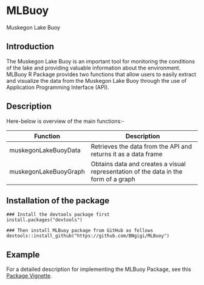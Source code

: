 # MLBuoy

Muskegon Lake Buoy

## Introduction

The Muskegon Lake Buoy is an important tool for monitoring the conditions of the lake and providing valuable information about the environment. MLBuoy R Package provides two functions that allow users to easily extract and visualize the data from the Muskegon Lake Buoy through the use of Application Programming Interface (API).

## Description
Here-below is overview of the main functions:-

| Function | Description |
|----------|----------|
| muskegonLakeBuoyData | Retrieves the data from the API and returns it as a data frame |
| muskegonLakeBuoyGraph | Obtains data and creates a visual representation of the data in the form of a graph |

## Installation of the package

    ### Install the devtools package first
    install.packages("devtools")

    ### Then install MLBuoy package from GitHub as follows
    devtools::install_github("https://github.com/BNgigi/MLBuoy")

## Example

For a detailed description for implementing the MLBuoy Package, see this [Package Vignette](https://github.com/BNgigi/MLBuoy/blob/main/vignette/MLBuoy%20-%20Vignette.Rmd).
